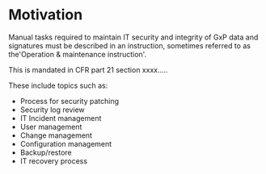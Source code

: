 # Motivation
Manual tasks required to maintain IT security and integrity of GxP data and signatures must be described in an instruction, sometimes referred to as the'Operation & maintenance instruction'.

This is mandated in CFR part 21 section xxxx.....



These include topics such as:

* Process for security patching
* Security log review
* IT Incident management
* User management
* Change management
* Configuration management 
* Backup/restore
* IT recovery process





